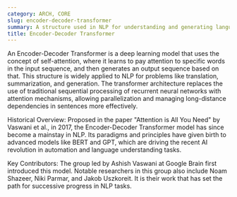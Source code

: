 ```yaml
---
category: ARCH, CORE
slug: encoder-decoder-transformer
summary: A structure used in NLP for understanding and generating language by encoding input and decoding the output.
title: Encoder-Decoder Transformer
---
```


An Encoder-Decoder Transformer is a deep learning model that uses the concept of self-attention, where it learns to pay attention to specific words in the input sequence, and then generates an output sequence based on that. This structure is widely applied to NLP for problems like translation, summarization, and generation. The transformer architecture replaces the use of traditional sequential processing of recurrent neural networks with attention mechanisms, allowing parallelization and managing long-distance dependencies in sentences more effectively.

Historical Overview: Proposed in the paper "Attention is All You Need" by Vaswani et al., in 2017, the Encoder-Decoder Transformer model has since become a mainstay in NLP. Its paradigms and principles have given birth to advanced models like BERT and GPT, which are driving the recent AI revolution in automation and language understanding tasks.

Key Contributors: The group led by Ashish Vaswani at Google Brain first introduced this model. Notable researchers in this group also include Noam Shazeer, Niki Parmar, and Jakob Uszkoreit. It is their work that has set the path for successive progress in NLP tasks.